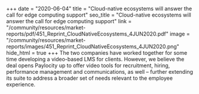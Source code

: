 +++
date = "2020-06-04"
title = "Cloud-native ecosystems will answer the call for edge computing support"
seo_title = "Cloud-native ecosystems will answer the call for edge computing support"
link = "/community/resources/market-reports/pdf/451_Reprint_CloudNativeEcosystems_4JUN2020.pdf"
image = "/community/resources/market-reports/images/451_Reprint_CloudNativeEcosystems_4JUN2020.png"
hide_html = true
+++
The two companies have worked together for some time developing a video-based LMS for clients. However, we believe the deal opens Paylocity up to offer video tools for recruitment, hiring, performance management and communications, as well – further extending its suite to address a broader set of needs relevant to the employee experience.
